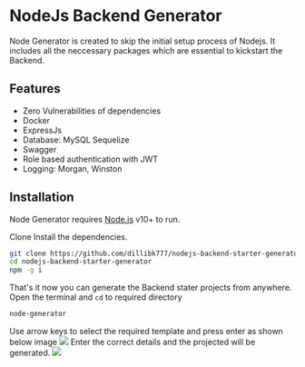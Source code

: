 # NodeJs Backend Generator

Node Generator is created to skip the initial setup process of Nodejs. It includes all the neccessary packages which are essential to kickstart the Backend.

## Features

- Zero Vulnerabilities of dependencies
- Docker
- ExpressJs
- Database: MySQL Sequelize
- Swagger 
- Role based authentication with JWT
- Logging: Morgan, Winston


## Installation

Node Generator requires [Node.js](https://nodejs.org/) v10+ to run.

Clone Install the dependencies.

```sh
git clone https://github.com/dillibk777/nodejs-backend-starter-generator.git
cd nodejs-backend-starter-generator
npm -g i
```
That's it now you can generate the Backend stater projects from anywhere.
Open the terminal and ```cd``` to required directory

```sh
node-generator
```
Use arrow keys to select the required template and press enter as shown below image
![](https://user-images.githubusercontent.com/29474650/193395787-8713983b-2b9f-4731-b295-1b527fad06cd.png)
Enter the correct details and the projected will be generated.
![](https://user-images.githubusercontent.com/29474650/193385976-a863c310-a5a9-444a-a5ef-9c8250a79e95.png)
